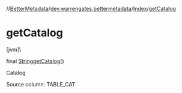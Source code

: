 //[BetterMetadata](../../../index.md)/[dev.warrengates.bettermetadata](../index.md)/[Index](index.md)/[getCatalog](get-catalog.md)

# getCatalog

[jvm]\

final [String](https://docs.oracle.com/javase/8/docs/api/java/lang/String.html)[getCatalog](get-catalog.md)()

Catalog

Source column: TABLE_CAT

